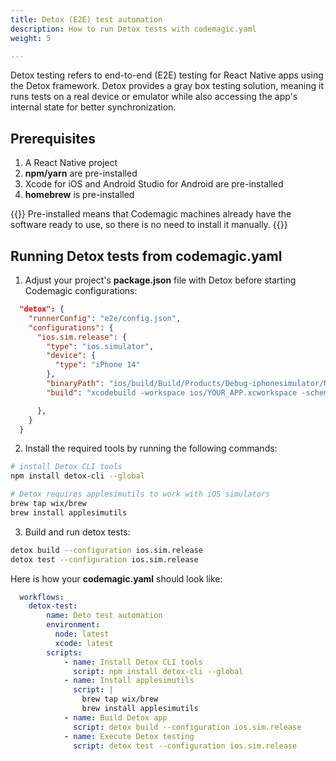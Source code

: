 ```yaml
---
title: Detox (E2E) test automation
description: How to run Detox tests with codemagic.yaml
weight: 5

---
```


Detox testing refers to end-to-end (E2E) testing for React Native apps using the Detox framework. Detox provides a gray box testing solution, meaning it runs tests on a real device or emulator while also accessing the app's internal state for better synchronization.


## Prerequisites

1. A React Native project
2. **npm/yarn** are pre-installed
3. Xcode for iOS and Android Studio for Android are pre-installed
4. **homebrew** is pre-installed

{{<notebox>}}
Pre-installed means that Codemagic machines already have the software ready to use, so there is no need to install it manually.
{{</notebox>}}

## Running Detox tests from codemagic.yaml

1. Adjust your project's **package.json** file with Detox before starting Codemagic configurations:

```json
  "detox": {
    "runnerConfig": "e2e/config.json",
    "configurations": {
      "ios.sim.release": {
        "type": "ios.simulator",
        "device": {
          "type": "iPhone 14"
        },
        "binaryPath": "ios/build/Build/Products/Debug-iphonesimulator/MyReactNativeApp.app",
        "build": "xcodebuild -workspace ios/YOUR_APP.xcworkspace -scheme YOUR_APP -configuration Debug -sdk iphonesimulator -derivedDataPath ios/build"

      },
    }
  }
```
2. Install the required tools by running the following commands:

```bash
# install Detox CLI tools
npm install detox-cli --global

# Detox requires applesimutils to work with iOS simulators
brew tap wix/brew
brew install applesimutils
```

3. Build and run detox tests:
   
```bash
detox build --configuration ios.sim.release
detox test --configuration ios.sim.release
```
 
Here is how your **codemagic.yaml** should look like:

```yaml
  workflows:
    detox-test:
        name: Deto test automation
        environment:
          node: latest
          xcode: latest
        scripts:
            - name: Install Detox CLI tools
              script: npm install detox-cli --global
            - name: Install applesimutils
              script: |
                brew tap wix/brew
                brew install applesimutils
            - name: Build Detox app
              script: detox build --configuration ios.sim.release
            - name: Execute Detox testing
              script: detox test --configuration ios.sim.release
```
